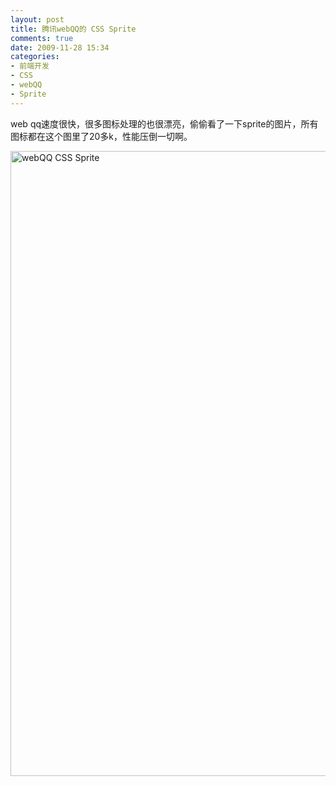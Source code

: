 ```yaml
---
layout: post
title: 腾讯webQQ的 CSS Sprite
comments: true
date: 2009-11-28 15:34
categories:
- 前端开发
- CSS
- webQQ
- Sprite
---
```


<p>web qq速度很快，很多图标处理的也很漂亮，偷偷看了一下sprite的图片，所有图标都在这个图里了20多k，性能压倒一切啊。</p>
<p><!--more--></p>
<p><img src="http://web.qq.com/images/icon.gif" alt="webQQ CSS Sprite" width="560" height="1000"></p>				
